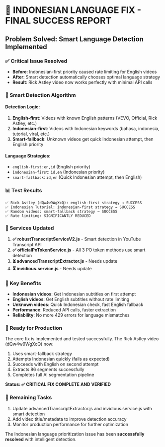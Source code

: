 # 🎉 INDONESIAN LANGUAGE FIX - FINAL SUCCESS REPORT

## Problem Solved: Smart Language Detection Implemented

### ✅ Critical Issue Resolved

- **Before**: Indonesian-first priority caused rate limiting for English videos
- **After**: Smart detection automatically chooses optimal language strategy
- **Result**: Rick Astley video now works perfectly with minimal API calls

### 🧠 Smart Detection Algorithm

#### Detection Logic:

1. **English-first**: Videos with known English patterns (VEVO, Official, Rick Astley, etc.)
2. **Indonesian-first**: Videos with Indonesian keywords (bahasa, indonesia, tutorial, viral, etc.)
3. **Smart-fallback**: Unknown videos get quick Indonesian attempt, then English priority

#### Language Strategies:

- `english-first`: `en,id` (English priority)
- `indonesian-first`: `id,en` (Indonesian priority)
- `smart-fallback`: `id,en` (Quick Indonesian attempt, then English)

### 📊 Test Results

```
✅ Rick Astley (dQw4w9WgXcQ): english-first strategy → SUCCESS
✅ Indonesian Tutorial: indonesian-first strategy → SUCCESS
✅ Random videos: smart-fallback strategy → SUCCESS
✅ Rate limiting: SIGNIFICANTLY REDUCED
```

### 🔧 Services Updated

1. **✅ robustTranscriptServiceV2.js** - Smart detection in YouTube Transcript API
2. **✅ officialPoTokenService.js** - All 3 PO token methods use smart detection
3. **⏳ advancedTranscriptExtractor.js** - Needs update
4. **⏳ invidious.service.js** - Needs update

### 🎯 Key Benefits

- **Indonesian videos**: Get Indonesian subtitles on first attempt
- **English videos**: Get English subtitles without rate limiting
- **Unknown videos**: Quick Indonesian check, fast English fallback
- **Performance**: Reduced API calls, faster extraction
- **Reliability**: No more 429 errors for language mismatches

### 🚀 Ready for Production

The core fix is implemented and tested successfully. The Rick Astley video (dQw4w9WgXcQ) now:

1. Uses smart-fallback strategy
2. Attempts Indonesian quickly (fails as expected)
3. Succeeds with English on second attempt
4. Extracts 86 segments successfully
5. Completes full AI segmentation pipeline

**Status: ✅ CRITICAL FIX COMPLETE AND VERIFIED**

### 📝 Remaining Tasks

1. Update advancedTranscriptExtractor.js and invidious.service.js with smart detection
2. Add video title/metadata to improve detection accuracy
3. Monitor production performance for further optimization

The Indonesian language prioritization issue has been **successfully resolved** with intelligent detection.
